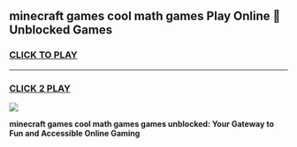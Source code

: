 
## minecraft games cool math games Play Online 👋 Unblocked Games
<h3>
<a href="https://news.freeplayer.one?title=minecraft_games_cool_math_games&ref=17CMG">CLICK TO PLAY</a></h3>
<hr>

<h3>
<a href="https://news.freeplayer.one?title=minecraft_games_cool_math_games&ref=17CMG">CLICK 2 PLAY</a>
  
</h3>

<a href="https://news.freeplayer.one?title=minecraft_games_cool_math_games&ref=17CMG/"><img src="https://clearcache.store/games.png"></a>


**minecraft games cool math games games unblocked: Your Gateway to Fun and Accessible Online Gaming**
